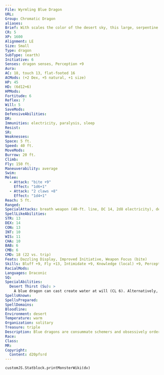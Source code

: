 ```yaml
---
File: Wyrmling Blue Dragon
URL: 
Group: Chromatic Dragon
aliases: 
Brief: With scales the color of the desert sky, this large, serpentine dragon moves with an unsettling grace.
CR: 5
XP: 1600
Alignment: LE
Size: Small
Type: dragon
SubType: (earth)
Initiative: 6
Senses: dragon senses, Perception +9
Aura: 
AC: 18, touch 13, flat-footed 16
ACMods: (+2 Dex, +5 natural, +1 size)
HP: 45
HD: (6d12+6)
HPMods: 
Fortitude: 6
Reflex: 7
Will: 5
SaveMods: 
DefensiveAbilities: 
DR: 
Immunities: electricity, paralysis, sleep
Resist: 
SR: 
Weaknesses: 
Space: 5 ft.
Speed: 40 ft.
MoveMods: 
Burrow: 20 ft.
Climb: 
Fly: 150 ft.
Maneuverability: average
Swim: 
Melee: 
  - Attack: "bite +9"
    Effect: "1d6+1"
  - Attack: "2 claws +8"
    Effect: "1d4+1"
Reach: 5 ft.
Ranged: 
SpecialAttacks: breath weapon (40-ft. line, DC 14, 2d8 electricity), desert thirst (DC 14)
SpellLikeAbilities: 
STR: 13
DEX: 14
CON: 13
INT: 10
WIS: 11
CHA: 10
BAB: 6
CMB: 6
CMD: 18 (22 vs. trip)
Feats: Dazzling Display, Improved Initiative, Weapon Focus (bite)
Skills: Bluff +9, Fly +13, Intimidate +9, Knowledge (local) +9, Perception +9, Stealth +15
RacialMods: 
Languages: Draconic
SQ: 
SpecialAbilities:
  Desert Thirst (Su): >
    A blue dragon can cast create water at will (CL 6). Alternatively, it can destroy an equal amount of liquid in a 10-foot burst. Unattended liquids are instantly reduced to sand. Liquid-based magic items (such as potions) and items in a creature's possession must succeed on a Will save (DC 14) or be destroyed.
SpellsKnown: 
SpellsPrepared: 
SpellDomains: 
Bloodline: 
Environment: desert
Temperature: warm
Organization: solitary
Treasure: triple
Description: Blue dragons are consummate schemers and obsessively orderly. In combat, blue dragons prefer to surprise foes if possible, and are not above retreating if the odds turn against them. They prefer to lair near those that they control, sometimes even within the confines of a city.
Race: 
Class: 
MR: 
Copyright:
  Content: d20pfsrd
---
```

```dataviewjs
customJS.Statblock.printMonsterWiki(dv)
```
